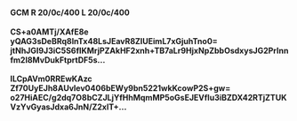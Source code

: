 #### GCM R 20/0c/400 L 20/0c/400
**CS+a0AMTj/XAfE8e**<br/>**yQAG3sDeBRq8lnTx48LsJEavR8ZIUEimL7xGjuhTno0=**<br/>**jtNhJGI9J3iC5S6fIKMrjPZAkHF2xnh+TB7aLr9HjxNpZbbOsdxysJG2PrInnfm2l8MvDukFtprtDF5s...**<br/><br/>
**ILCpAVm0RREwKAzc**<br/>**Zf70UyEJh8AUvlev0406bEWy9bn5221wkKcowP2S+gw=**<br/>**o27HiAEC/g2dq7O8bCZJLjYfHhMqmMP5oGsEJEVflu3iBZDX42RTjZTUKVzYvGyasJdxa6JnN/Z2xlT+...**
